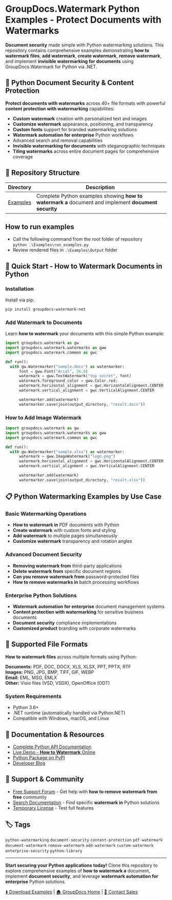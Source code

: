 # GroupDocs.Watermark Python Examples - Protect Documents with Watermarks

**Document security** made simple with Python watermarking solutions. This repository contains comprehensive examples demonstrating **how to watermark files**, **add watermark**, **create watermark**, **remove watermark**, and implement **invisible watermarking for documents** using GroupDocs.Watermark for Python via .NET.

## 🔐 Python Document Security & Content Protection

**Protect documents with watermarks** across 40+ file formats with powerful **content protection with watermarking** capabilities:

- **Custom watermark** creation with personalized text and images
- **Customize watermark** appearance, positioning, and transparency
- **Custom fonts** support for branded watermarking solutions
- **Watermark automation for enterprise** Python workflows
- Advanced search and removal capabilities
- **Invisible watermarking for documents** with steganographic techniques
- **Tiling watermarks** across entire document pages for comprehensive coverage

## 📁 Repository Structure

| Directory | Description |
|-----------|-------------|
| [Examples](https://github.com/groupdocs-watermark/GroupDocs.Watermark-for-Python-via-.NET/tree/master/Examples) | Complete Python examples showing **how to watermark a** document and implement **document security** |

## How to run examples

* Call the following command from the root folder of repository   
`python .\Examples\run_examples.py`
* Review rendered files in `.\Examples\Output` folder


## 🚀 Quick Start - How to Watermark Documents in Python

### Installation

Install via pip:
```bash
pip install groupdocs-watermark-net
```

### Add Watermark to Documents

Learn **how to watermark** your documents with this simple Python example:

```python
import groupdocs.watermark as gw
import groupdocs.watermark.watermarks as gww
import groupdocs.watermark.common as gwс

def run():
  with gw.Watermarker("sample.docx") as watermarker:
      font = gww.Font("Arial", 36.0)
      watermark = gww.TextWatermark("top secret", font)
      watermark.foreground_color = gww.Color.red;
      watermark.horizontal_alignment = gwс.HorizontalAlignment.CENTER
      watermark.vertical_alignment = gwс.VerticalAlignment.CENTER

      watermarker.add(watermark)
      watermarker.save(join(output_directory, "result.docx"))
```

### How to Add Image Watermark 

```python
import groupdocs.watermark as gw
import groupdocs.watermark.watermarks as gww
import groupdocs.watermark.common as gwс

def run():
  with gw.Watermarker("sample.xlsx") as watermarker:
      watermark = gww.ImageWatermark("logo.png")
      watermark.horizontal_alignment = gwс.HorizontalAlignment.CENTER
      watermark.vertical_alignment = gwс.VerticalAlignment.CENTER

      watermarker.add(watermark)
      watermarker.save(join(output_directory, "result.xlsx"))
```

## 📋 Python Watermarking Examples by Use Case

### Basic Watermarking Operations
- **How to watermark in** PDF documents with Python
- **Create watermark** with custom fonts and styling
- **Add watermark** to multiple pages simultaneously
- **Customize watermark** transparency and rotation angles

### Advanced Document Security
- **Removing watermark from** third-party applications
- **Delete watermark from** specific document regions
- **Can you remove watermark from** password-protected files
- **How to remove watermarks in** batch processing workflows

### Enterprise Python Solutions
- **Watermark automation for enterprise** document management systems
- **Content protection with watermarking** for sensitive business documents
- **Document security** compliance implementations
- **Customized product** branding with corporate watermarks

## 🎯 Supported File Formats

**How to watermark files** across multiple formats using Python:

**Documents:** PDF, DOC, DOCX, XLS, XLSX, PPT, PPTX, RTF  
**Images:** PNG, JPG, BMP, TIFF, GIF, WEBP  
**Email:** EML, MSG, EMLX  
**Other:** Visio files (VSD, VSDX), OpenOffice (ODT)

### System Requirements
- Python 3.6+ 
- .NET runtime (automatically handled via Python.NET)
- Compatible with Windows, macOS, and Linux

## 📖 Documentation & Resources

- [Complete Python API Documentation](https://docs.groupdocs.com/watermark/python-net/)
- [Live Demo - **How to Watermark** Online](https://products.groupdocs.com/watermark/family)
- [Python Package on PyPI](https://pypi.org/project/groupdocs-watermark-net/)
- [Developer Blog](https://blog.groupdocs.com/category/watermark/)

## 🤝 Support & Community

- [Free Support Forum](https://forum.groupdocs.com/c/watermark) - Get help with **how to remove watermark from free** community
- [Search Documentation](https://search.groupdocs.com/) - Find specific **watermark in** Python solutions
- [Temporary License](https://purchase.groupdocs.com/temporary-license) - Test full features

## 🏷️ Tags

`python-watermarking` `document-security` `content-protection` `pdf-watermark` `document-watermark` `remove-watermark` `add-watermark` `custom-watermark` `enterprise-security` `python-library`

---

**Start securing your Python applications today!** Clone this repository to explore comprehensive examples of **how to watermark a** document, implement **document security**, and leverage **watermark automation for enterprise** Python solutions.

[⬇️ Download Examples](https://github.com/groupdocs-watermark/GroupDocs.Watermark-for-Python-via-.NET/archive/master.zip) | [🏠 GroupDocs Home](https://www.groupdocs.com/) | [📧 Contact Sales](https://purchase.groupdocs.com/temporary-license)